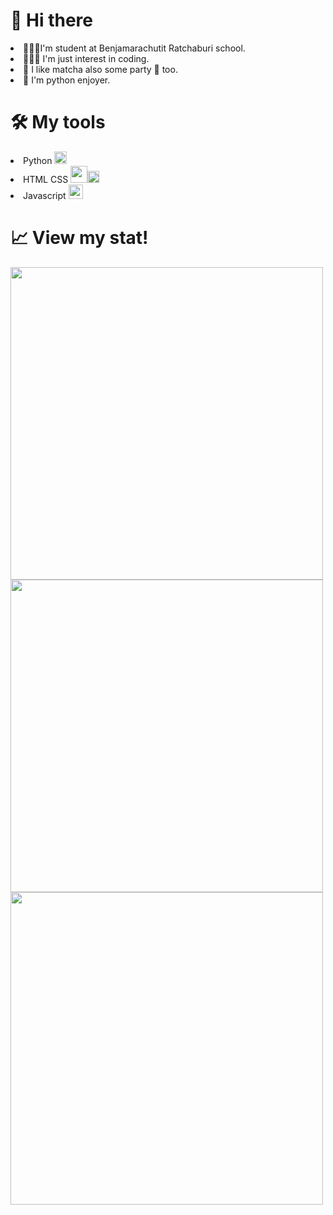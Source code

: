 <h1>👋 Hi there</h1>

<li>🧑🏽‍🏫I'm student at Benjamarachutit Ratchaburi school.</li>
<li>👨🏽‍💻 I'm just interest in coding.</li>
<li>🍵 I like matcha also some party 🥂 too.</li>
<li>🐍 I'm python enjoyer.</li>

<h1>🛠️ My tools</h1>
<li>Python <img width="20" src="https://upload.wikimedia.org/wikipedia/commons/thumb/c/c3/Python-logo-notext.svg/1024px-Python-logo-notext.svg.png"></li>
<li>HTML CSS <img width="27"src="https://designil.com/wp-content/uploads/2021/09/4_2048px-HTML5_logo_and_wordmark.svg.png"><img width="19"                               src="https://upload.wikimedia.org/wikipedia/commons/thumb/d/d5/CSS3_logo_and_wordmark.svg/1200px-CSS3_logo_and_wordmark.svg.png"></li>
<li>Javascript <img width="23" src="http://codingthailand.com/blog/wp-content/uploads/2016/05/javascript-736400_640-246x246.png"></li>

#  📈 View my stat!
<img style="width:500px" src="https://github-readme-stats.vercel.app/api?username=Danny2Forever&show_icons=true&theme=tokyonight&card_width=650"/>
<img style="width:500px" src="https://github-readme-stats.vercel.app/api/top-langs/?username=Danny2Forever&layout=compact&card_width=445)](https://github.com/anuraghazra/github-readme-stats">
<img style="width:500px" src="https://github-readme-streak-stats.herokuapp.com/?user=Danny2Forever"/>
